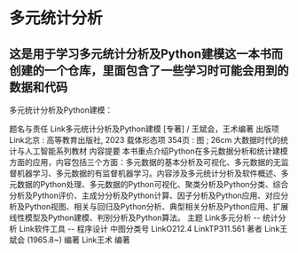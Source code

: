 # 多元统计分析
## 这是用于学习多元统计分析及Python建模这一本书而创建的一个仓库，里面包含了一些学习时可能会用到的数据和代码

多元统计分析及Python建模：

题名与责任	Link多元统计分析及Python建模 [专著] / 王斌会，王术编著
出版项	Link北京 : 高等教育出版社, 2023
载体形态项	354页 : 图 ; 26cm
大数据时代的统计与人工智能系列教材
内容提要	本书重点介绍Python在多元数据分析和统计建模方面的应用，内容包括三个方面：多元数据的基本分析及可视化、多元数据的无监督机器学习、多元数据的有监督机器学习。内容涉及多元统计分析及软件概述、多元数据的Python处理、多元数据的Python可视化、聚类分析及Python分类、综合分析及Python评价、主成分分析及Python计算、因子分析及Python应用、对应分析及Python视图、相关与回归及Python分析、典型相关分析及Python应用、扩展线性模型及Python建模、判别分析及Python算法。
主题	Link多元分析 -- 统计分析
Link软件工具 -- 程序设计
中图分类号	LinkO212.4
LinkTP311.561
著者	Link王斌会 (1965.8~) 编著
Link王术 编著
